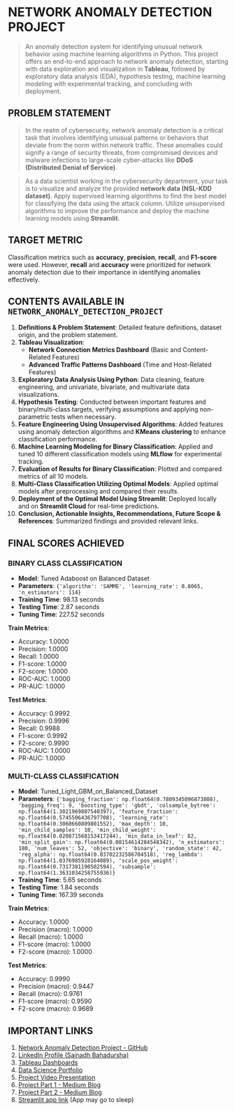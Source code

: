 # NETWORK ANOMALY DETECTION PROJECT
> An anomaly detection system for identifying unusual network behavior using machine learning algorithms in Python. This project offers an end-to-end approach to network anomaly detection, starting with data exploration and visualization in **Tableau**, followed by exploratory data analysis (EDA), hypothesis testing, machine learning modeling with experimental tracking, and concluding with deployment.

## PROBLEM STATEMENT
> In the realm of cybersecurity, network anomaly detection is a critical task that involves identifying unusual patterns or behaviors that deviate from the norm within network traffic. These anomalies could signify a range of security threats, from compromised devices and malware infections to large-scale cyber-attacks like **DDoS (Distributed Denial of Service)**.

> As a data scientist working in the cybersecurity department, your task is to visualize and analyze the provided **network data (NSL-KDD dataset)**. Apply supervised learning algorithms to find the best model for classifying the data using the attack column. Utilize unsupervised algorithms to improve the performance and deploy the machine learning models using **Streamlit**.

## TARGET METRIC
Classification metrics such as **accuracy**, **precision**, **recall**, and **F1-score** were used. However, **recall** and **accuracy** were prioritized for network anomaly detection due to their importance in identifying anomalies effectively.

## CONTENTS AVAILABLE IN `NETWORK_ANOMALY_DETECTION_PROJECT`
1. **Definitions & Problem Statement**: Detailed feature definitions, dataset origin, and the problem statement.
2. **Tableau Visualization**:
   - **Network Connection Metrics Dashboard** (Basic and Content-Related Features)
   - **Advanced Traffic Patterns Dashboard** (Time and Host-Related Features)
3. **Exploratory Data Analysis Using Python**: Data cleaning, feature engineering, and univariate, bivariate, and multivariate data visualizations.
4. **Hypothesis Testing**: Conducted between important features and binary/multi-class targets, verifying assumptions and applying non-parametric tests when necessary.
5. **Feature Engineering Using Unsupervised Algorithms**: Added features using anomaly detection algorithms and **KMeans clustering** to enhance classification performance.
6. **Machine Learning Modeling for Binary Classification**: Applied and tuned 10 different classification models using **MLflow** for experimental tracking.
7. **Evaluation of Results for Binary Classification**: Plotted and compared metrics of all 10 models.
8. **Multi-Class Classification Utilizing Optimal Models**: Applied optimal models after preprocessing and compared their results.
9. **Deployment of the Optimal Model Using Streamlit**: Deployed locally and on **Streamlit Cloud** for real-time predictions.
10. **Conclusion, Actionable Insights, Recommendations, Future Scope & References**: Summarized findings and provided relevant links.

## FINAL SCORES ACHIEVED

### BINARY CLASS CLASSIFICATION
- **Model**: Tuned Adaboost on Balanced Dataset
- **Parameters**: `{'algorithm': 'SAMME', 'learning_rate': 0.8065, 'n_estimators': 114}`
- **Training Time**: 98.13 seconds
- **Testing Time**: 2.87 seconds
- **Tuning Time**: 227.52 seconds

**Train Metrics**:
- Accuracy: 1.0000
- Precision: 1.0000
- Recall: 1.0000
- F1-score: 1.0000
- F2-score: 1.0000
- ROC-AUC: 1.0000
- PR-AUC: 1.0000

**Test Metrics**:
- Accuracy: 0.9992
- Precision: 0.9996
- Recall: 0.9988
- F1-score: 0.9992
- F2-score: 0.9990
- ROC-AUC: 1.0000
- PR-AUC: 1.0000

### MULTI-CLASS CLASSIFICATION
- **Model**: Tuned_Light_GBM_on_Balanced_Dataset
- **Parameters**: `{'bagging_fraction': np.float64(0.7809345096873808), 'bagging_freq': 9, 'boosting_type': 'gbdt', 'colsample_bytree': np.float64(1.3021969807540397), 'feature_fraction': np.float64(0.5745506436797708), 'learning_rate': np.float64(0.3060660809801552), 'max_depth': 10, 'min_child_samples': 10, 'min_child_weight': np.float64(0.020871568153417244), 'min_data_in_leaf': 82, 'min_split_gain': np.float64(0.08154614284548342), 'n_estimators': 180, 'num_leaves': 52, 'objective': 'binary', 'random_state': 42, 'reg_alpha': np.float64(0.03702232586704518), 'reg_lambda': np.float64(1.0376985928164089), 'scale_pos_weight': np.float64(0.7317381190502594), 'subsample': np.float64(1.3631034258755936)}`
- **Training Time**: 5.65 seconds
- **Testing Time**: 1.84 seconds
- **Tuning Time**: 167.39 seconds

**Train Metrics**:
- Accuracy: 1.0000
- Precision (macro): 1.0000
- Recall (macro): 1.0000
- F1-score (macro): 1.0000
- F2-score (macro): 1.0000

**Test Metrics**:
- Accuracy: 0.9990
- Precision (macro): 0.9447
- Recall (macro): 0.9761
- F1-score (macro): 0.9590
- F2-score (macro): 0.9689

## IMPORTANT LINKS
1. [Network Anomaly Detection Project - GitHub](https://github.com/Sainadh-Bahadursha/Network_Anomaly_Detection_Project)
2. [LinkedIn Profile (Sainadh Bahadursha)](https://www.linkedin.com/in/sainadh-bahadursha-67b121171/)
3. [Tableau Dashboards](https://public.tableau.com/views/FINAL_NETWORK_ANOMALY_DETECTION_TABLEAU_WORKBOOK/AdvancedTrafficPatternsDashboard?:language=en-US&:sid=&:redirect=auth&:display_count=n&:origin=viz_share_link)
4. [Data Science Portfolio](https://www.datascienceportfol.io/sainadhbahadursha)
5. [Project Video Presentation](https://drive.google.com/file/d/12A06FdNMlJWUX8BSoHqq2FWSkPfG1Ok_/view?usp=sharing)
6. [Project Part 1 - Medium Blog](https://medium.com/@sainadhbahadursha/end-to-end-network-anomaly-detection-project-from-data-exploration-to-deployment-part-1-76a3e156527e)
7. [Project Part 2 - Medium Blog](https://medium.com/@sainadhbahadursha/end-to-end-network-anomaly-detection-project-from-data-exploration-to-deployment-part-2-f72892d5e734)
8. [Streamlit app link](https://network-anomaly-detection-project-sainadh-bahadursha.streamlit.app/) (App may go to sleep)
